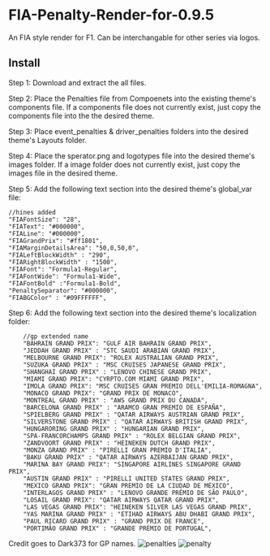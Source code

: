 # FIA-Penalty-Render-for-0.9.5
An FIA style render for F1.  Can be interchangable for other series via logos.

## Install

Step 1: Download and extract the all files.

Step 2: Place the Penalties file from Compoenets into the existing theme's components file.  If a components file does not currently exist, just copy the components file into the the desired theme.

Step 3: Place event_penalties & driver_penalties folders into the desired theme's Layouts folder.

Step 4: Place the sperator.png and logotypes file into the desired theme's images folder.  If a image folder does not currently exist, just copy the images file in the desired theme.

Step 5: Add the following text section into the desired theme's global_var file:

    //hines added
    "FIAFontSize": "28",
    "FIAText": "#000000",
    "FIALine": "#000000",
    "FIAGrandPrix": "#ff1801",
    "FIAMarginDetailsArea": "50,0,50,0",
    "FIALeftBlockWidth" : "290",
    "FIARightBlockWidth" : "1500",
    "FIAFont": "Formula1-Regular",
    "FIAFontWide": "Formula1-Wide",
    "FIAFontBold" :"Formula1-Bold",
    "PenaltySeparator": "#000000",
    "FIABGColor" : "#09FFFFFF",

Step 6: Add the following text section into the desired theme's localization folder:

        //gp extended name
        "BAHRAIN GRAND PRIX": "GULF AIR BAHRAIN GRAND PRIX",
        "JEDDAH GRAND PRIX" : "STC SAUDI ARABIAN GRAND PRIX",
        "MELBOURNE GRAND PRIX": "ROLEX AUSTRALIAN GRAND PRIX",
        "SUZUKA GRAND PRIX" : "MSC CRUISES JAPANESE GRAND PRIX",
        "SHANGHAI GRAND PRIX" : "LENOVO CHINESE GRAND PRIX",
        "MIAMI GRAND PRIX": "CYRPTO.COM MIAMI GRAND PRIX",
        "IMOLA GRAND PRIX": "MSC CRUISES GRAN PREMIO DELL'EMILIA-ROMAGNA",
        "MONACO GRAND PRIX": "GRAND PRIX DE MONACO",
        "MONTREAL GRAND PRIX" : "AWS GRAND PRIX DU CANADA",
        "BARCELONA GRAND PRIX" : "ARAMCO GRAN PREMIO DE ESPAÑA",
        "SPIELBERG GRAND PRIX" : "QATAR AIRWAYS AUSTRIAN GRAND PRIX",
        "SILVERSTONE GRAND PRIX" : "QATAR AIRWAYS BRITISH GRAND PRIX",
        "HUNGARORING GRAND PRIX" : "HUNGARIAN GRAND PRIX",
        "SPA-FRANCORCHAMPS GRAND PRIX" : "ROLEX BELGIAN GRAND PRIX",
        "ZANDVOORT GRAND PRIX" : "HEINEKEN DUTCH GRAND PRIX",
        "MONZA GRAND PRIX" : "PIRELLI GRAN PREMIO D'ITALIA",
        "BAKU GRAND PRIX" : "QATAR AIRWAYS AZERBAIJAN GRAND PRIX",
        "MARINA BAY GRAND PRIX": "SINGAPORE AIRLINES SINGAPORE GRAND PRIX",
        "AUSTIN GRAND PRIX" : "PIRELLI UNITED STATES GRAND PRIX",
        "MEXICO GRAND PRIX": "GRAN PREMIO DE LA CIUDAD DE MÉXICO",
        "INTERLAGOS GRAND PRIX" : "LENOVO GRANDE PRÊMIO DE SÃO PAULO",
        "LOSAIL GRAND PRIX": "QATAR AIRWAYS QATAR GRAND PRIX",
        "LAS VEGAS GRAND PRIX": "HEINEKEN SILVER LAS VEGAS GRAND PRIX",
        "YAS MARINA GRAND PRIX" : "ETIHAD AIRWAYS ABU DHABI GRAND PRIX",
        "PAUL RICARD GRAND PRIX" : "GRAND PRIX DE FRANCE",
        "PORTIMÃO GRAND PRIX" : "GRANDE PRÉMIO DE PORTUGAL",

Credit goes to Dark373 for GP names.
![penalties](https://github.com/user-attachments/assets/1cfd539c-26b1-446b-9756-242e01a5fb02)
![penalty](https://github.com/user-attachments/assets/1c47bef3-00ef-4c4e-b460-0f594645bf21)


